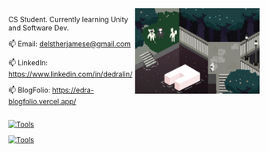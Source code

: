 <img align="right" src="https://raw.githubusercontent.com/jamesedra/blog-portfolio/master/public/images/design-concept.PNG" alt="pixel-art" width="250"/>

CS Student. Currently learning Unity and Software Dev.

📫 Email: delstherjamese@gmail.com

📫 LinkedIn: https://www.linkedin.com/in/dedralin/

📫 BlogFolio: https://edra-blogfolio.vercel.app/


##

[![Tools](https://skillicons.dev/icons?i=unity,cs,cpp,c,java,py&theme=dark)](https://skillicons.dev)

[![Tools](https://skillicons.dev/icons?i=react,js,ts,nextjs,tailwind,nodejs,mysql&theme=dark)](https://skillicons.dev)

<!--
**jamesedra/jamesedra** is a ✨ _special_ ✨ repository because its `README.md` (this file) appears on your GitHub profile.

Here are some ideas to get you started:

- 🔭 I’m currently working on ...
- 🌱 I’m currently learning ...
- 👯 I’m looking to collaborate on ...
- 🤔 I’m looking for help with ...
- 💬 Ask me about ...
- 📫 How to reach me: ...
- 😄 Pronouns: ...
- ⚡ Fun fact: ...
-->
